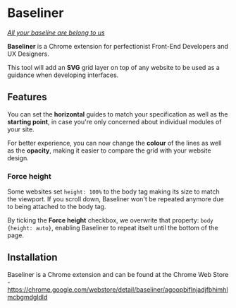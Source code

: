 Baseliner
======

*[All your baseline are belong to us](https://en.wikipedia.org/wiki/All_your_base_are_belong_to_us)*

**Baseliner** is a Chrome extension for perfectionist Front-End Developers and UX Designers.

This tool will add an **SVG** grid layer on top of any website to be used as a guidance when developing interfaces. 

## Features
You can set the **horizontal** guides to match your specification as well as the **starting point**, in case you're only concerned about individual modules of your site.

For better experience, you can now change the **colour** of the lines as well as the **opacity**, making it easier to compare the grid with your website design.

### Force height
Some websites set `height: 100%` to the body tag making its size to match the viewport. If you scroll down, Baseliner won't be repeated anymore due to being attached to the body tag.

By ticking the **Force height** checkbox, we overwrite that property: `body {height: auto}`, enabling Baseliner to repeat itselt until the bottom of the page.

## Installation
Baseliner is a Chrome extension and can be found at the Chrome Web Store - https://chrome.google.com/webstore/detail/baseliner/agoopbiflnjadjfbhimhlmcbgmdgldld
